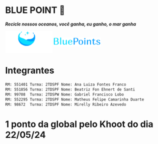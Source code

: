 # BLUE POINT 🔵
***Recicle nossos oceanos, você ganha, eu ganho, o mar ganha***


<div>
<img align="center" alt="logo1" height=30%  width=30% src="documentacao/BluePointsLogo.png" />
<img align="center" alt="logo" height=30%  width=30% src="documentacao/BluePointsLogo2.png" />
</div>



# Integrantes
    RM: 551401 Turma: 2TDSPF Nome: Ana Luiza Fontes Franco
    RM: 551856 Turma: 2TDSPF Nome: Beatriz Fon Ehnert de Santi
    RM: 99708  Turma: 2TDSPW Nome: Gabriel Francisco Lobo
    RM: 552295 Turma: 2TDSPF Nome: Matheus Felipe Camarinha Duarte
    RM: 98672  Turma: 2TDSPF Nome: Mirelly Ribeiro Azevedo


# 1 ponto da global pelo Khoot do dia 22/05/24

